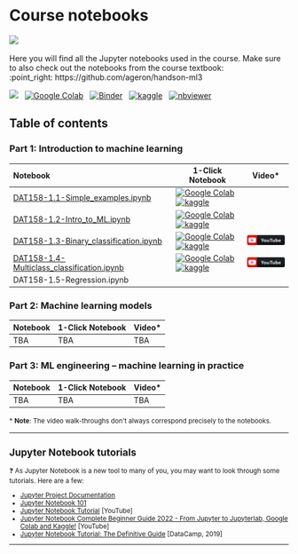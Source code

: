
# Course notebooks
<p><img width=40% src="https://camo.githubusercontent.com/9503e54cf4a17e4096f5d428569b641f29b2372ca2543a15a6893aba107412a4/68747470733a2f2f63646e2e6f7265696c6c797374617469632e636f6d2f656e2f6173736574732f312f6576656e742f3237312f6a75706e79323031375f706f77657265645f62795f6c6f676f2e706e67">
</p>

<p>
Here you will find all the Jupyter notebooks used in the course. Make sure to also check out the notebooks from the course textbook: <br>:point_right: https://github.com/ageron/handson-ml3 
</p>

<p>

[<img src="https://deepnote.com/buttons/launch-in-deepnote-small.svg">](https://deepnote.com/launch?url=https%3A%2F%2Fgithub.com%2FHVL-ML%2FDAT158) &nbsp;  [![Google Colab](https://colab.research.google.com/assets/colab-badge.svg)](https://colab.research.google.com/github/HVL-ML/DAT158/blob/main/) &nbsp; [![Binder](https://mybinder.org/badge_logo.svg)](https://mybinder.org/v2/gh/HVL-ML/DAT158/HEAD) &nbsp; [![kaggle](https://camo.githubusercontent.com/a08ca511178e691ace596a95d334f73cf4ce06e83a5c4a5169b8bb68cac27bef/68747470733a2f2f6b6167676c652e636f6d2f7374617469632f696d616765732f6f70656e2d696e2d6b6167676c652e737667)](https://www.kaggle.com/alexanderlundervold/code) &nbsp; [![nbviewer](https://raw.githubusercontent.com/jupyter/design/master/logos/Badges/nbviewer_badge.svg)](https://nbviewer.org/github/HVL-ML/DAT158/tree/main/notebooks)
</p>

## Table of contents 


### Part 1: Introduction to machine learning

| Notebook    |      1-Click Notebook      |    Video*   |
|:----------|------|-------|
| [DAT158-1.1-Simple_examples.ipynb](https://nbviewer.org/github/HVL-ML/DAT158/blob/main/notebooks/DAT158-1.1-Simple_examples.ipynb) |[![Google Colab](https://colab.research.google.com/assets/colab-badge.svg)](https://colab.research.google.com/github/HVL-ML/DAT158/blob/main/notebooks/DAT158-1.1-Simple_examples.ipynb)<br>[![kaggle](https://camo.githubusercontent.com/a08ca511178e691ace596a95d334f73cf4ce06e83a5c4a5169b8bb68cac27bef/68747470733a2f2f6b6167676c652e636f6d2f7374617469632f696d616765732f6f70656e2d696e2d6b6167676c652e737667)](https://www.kaggle.com/alexanderlundervold/2023-dat158-1-1-simple-examples-ipynb)  | 
| [DAT158-1.2-Intro_to_ML.ipynb](https://nbviewer.org/github/HVL-ML/DAT158/blob/main/notebooks/DAT158-1.2-Intro_to_ML.ipynb) |[![Google Colab](https://colab.research.google.com/assets/colab-badge.svg)](https://colab.research.google.com/github/HVL-ML/DAT158/blob/master/notebooks/DAT158-1.2-extra-Intro_to_ML.ipynb) <br> [![kaggle](https://camo.githubusercontent.com/a08ca511178e691ace596a95d334f73cf4ce06e83a5c4a5169b8bb68cac27bef/68747470733a2f2f6b6167676c652e636f6d2f7374617469632f696d616765732f6f70656e2d696e2d6b6167676c652e737667)](https://www.kaggle.com/alexanderlundervold/2023-dat158-1-2-intro-to-ml-ipynb)  | 
| [DAT158-1.3-Binary_classification.ipynb](https://nbviewer.org/github/HVL-ML/DAT158/blob/main/notebooks/DAT158-1.3-Binary_classification.ipynb) |[![Google Colab](https://colab.research.google.com/assets/colab-badge.svg)](https://colab.research.google.com/github/HVL-ML/DAT158/blob/main/notebooks/DAT158-1.3-Binary_classification.ipynb)<br>[![kaggle](https://camo.githubusercontent.com/a08ca511178e691ace596a95d334f73cf4ce06e83a5c4a5169b8bb68cac27bef/68747470733a2f2f6b6167676c652e636f6d2f7374617469632f696d616765732f6f70656e2d696e2d6b6167676c652e737667)](https://www.kaggle.com/alexanderlundervold/2023-dat158-1-3-binary-classification-ipynb)  |  [![YouTube](assets/youtube_button.png)](https://www.youtube.com/watch?v=rgBShN-KXxo) 
| [DAT158-1.4-Multiclass_classification.ipynb](https://nbviewer.org/github/HVL-ML/DAT158/blob/main/notebooks/DAT158-1.4-Multiclass_classification.ipynb) |[![Google Colab](https://colab.research.google.com/assets/colab-badge.svg)](https://colab.research.google.com/github/HVL-ML/DAT158/blob/main/notebooks/DAT158-1.4-Multiclass_classification.ipynb)<br>[![kaggle](https://camo.githubusercontent.com/a08ca511178e691ace596a95d334f73cf4ce06e83a5c4a5169b8bb68cac27bef/68747470733a2f2f6b6167676c652e636f6d2f7374617469632f696d616765732f6f70656e2d696e2d6b6167676c652e737667)](https://www.kaggle.com/alexanderlundervold/2023-dat158-1-4-multiclass-classification-ipynb)  | [![YouTube](assets/youtube_button.png)](https://www.youtube.com/watch?v=4H4owf7WvQI)
|DAT158-1.5-Regression.ipynb||
  

### Part 2: Machine learning models
| Notebook    |      1-Click Notebook      |    Video*   |
|:----------|------|-------|
| TBA | TBA | TBA

### Part 3: ML engineering &ndash; machine learning in practice
| Notebook    |      1-Click Notebook      |    Video*   |
|:----------|------|-------|
| TBA | TBA | TBA


<small>* **Note**: The video walk-throughs don't always correspond precisely to the notebooks.

---

## Jupyter Notebook tutorials

:question: As Jupyter Notebook is a new tool to many of you, you may want to look through some tutorials. Here are a few: 
* [Jupyter Project Documentation](https://docs.jupyter.org/en/latest/)
* [Jupyter Notebook 101](https://www.kaggle.com/code/jhoward/jupyter-notebook-101)
* [Jupyter Notebook Tutorial](https://www.youtube.com/watch?v=DKiI6NfSIe8) [YouTube]
* [Jupyter Notebook Complete Beginner Guide 2022 - From Jupyter to Jupyterlab, Google Colab and Kaggle!](https://www.youtube.com/watch?v=5pf0_bpNbkw) [YouTube]
* [Jupyter Notebook Tutorial: The Definitive Guide](https://www.datacamp.com/community/tutorials/tutorial-jupyter-notebook) [DataCamp, 2019]

---
